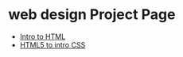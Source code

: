 # web design Project Page

<ul>
    <li><a href="intro_to_html/index.html" target="_blank">Intro to HTML</a></li>
    <li><a href="HTML5_to_intro_CSS/index.html" target="_blank">HTML5 to intro CSS</a></li>
</ul>